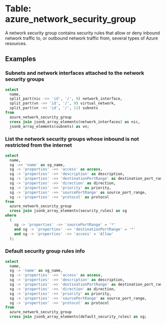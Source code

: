 # Table: azure_network_security_group

A network security group contains security rules that allow or deny inbound network traffic to, or outbound network traffic from, several types of Azure resources.

## Examples

### Subnets and network interfaces attached to the network security groups

```sql
select
  name,
  split_part(nic ->> 'id', '/', 9) network_interface,
  split_part(vn ->> 'id', '/', 9) virtual_network,
  split_part(vn ->> 'id', '/', 11) subnets
from
  azure_network_security_group
  cross join jsonb_array_elements(network_interfaces) as nic,
  jsonb_array_elements(subnets) as vn;
```

### List the network security groups whose inbound is not restricted from the internet

```sql
select
  name,
  sg ->> 'name' as sg_name,
  sg -> 'properties' ->> 'access' as access,
  sg -> 'properties' ->> 'description' as description,
  sg -> 'properties' ->> 'destinationPortRange' as destination_port_range,
  sg -> 'properties' ->> 'direction' as direction,
  sg -> 'properties' ->> 'priority' as priority,
  sg -> 'properties' ->> 'sourcePortRange' as source_port_range,
  sg -> 'properties' ->> 'protocol' as protocol
from
  azure_network_security_group
  cross join jsonb_array_elements(security_rules) as sg
where
  (
    sg -> 'properties' ->> 'sourcePortRange' = '*'
    and sg -> 'properties' ->> 'destinationPortRange' = '*'
    and sg -> 'properties' ->> 'access' = 'Allow'
  );
```

### Default security group rules info

```sql
select
  name,
  sg -> 'name' as sg_name,
  sg -> 'properties' ->> 'access' as access,
  sg -> 'properties' ->> 'description' as description,
  sg -> 'properties' ->> 'destinationPortRange' as destination_port_range,
  sg -> 'properties' ->> 'direction' as direction,
  sg -> 'properties' ->> 'priority' as priority,
  sg -> 'properties' ->> 'sourcePortRange' as source_port_range,
  sg -> 'properties' ->> 'protocol' as protocol
from
  azure_network_security_group
  cross join jsonb_array_elements(default_security_rules) as sg;
```